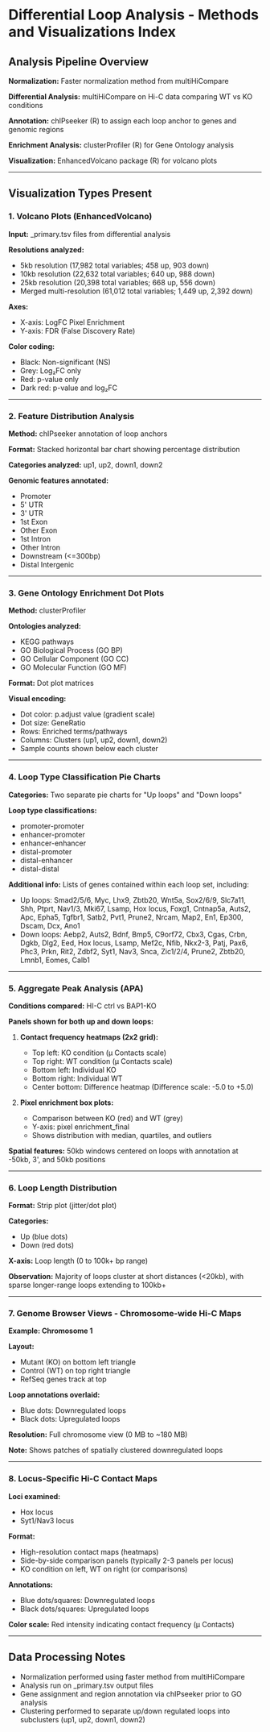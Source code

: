 # Differential Loop Analysis - Methods and Visualizations Index

## Analysis Pipeline Overview

**Normalization:** Faster normalization method from multiHiCompare

**Differential Analysis:** multiHiCompare on Hi-C data comparing WT vs KO conditions

**Annotation:** chIPseeker (R) to assign each loop anchor to genes and genomic regions

**Enrichment Analysis:** clusterProfiler (R) for Gene Ontology analysis

**Visualization:** EnhancedVolcano package (R) for volcano plots

---

## Visualization Types Present

### 1. Volcano Plots (EnhancedVolcano)
**Input:** _primary.tsv files from differential analysis

**Resolutions analyzed:**
- 5kb resolution (17,982 total variables; 458 up, 903 down)
- 10kb resolution (22,632 total variables; 640 up, 988 down)  
- 25kb resolution (20,398 total variables; 668 up, 556 down)
- Merged multi-resolution (61,012 total variables; 1,449 up, 2,392 down)

**Axes:**
- X-axis: LogFC Pixel Enrichment
- Y-axis: FDR (False Discovery Rate)

**Color coding:**
- Black: Non-significant (NS)
- Grey: Log₂FC only
- Red: p-value only
- Dark red: p-value and log₂FC

---

### 2. Feature Distribution Analysis

**Method:** chIPseeker annotation of loop anchors

**Format:** Stacked horizontal bar chart showing percentage distribution

**Categories analyzed:** up1, up2, down1, down2

**Genomic features annotated:**
- Promoter
- 5' UTR
- 3' UTR
- 1st Exon
- Other Exon
- 1st Intron
- Other Intron
- Downstream (<=300bp)
- Distal Intergenic

---

### 3. Gene Ontology Enrichment Dot Plots

**Method:** clusterProfiler

**Ontologies analyzed:**
- KEGG pathways
- GO Biological Process (GO BP)
- GO Cellular Component (GO CC)
- GO Molecular Function (GO MF)

**Format:** Dot plot matrices

**Visual encoding:**
- Dot color: p.adjust value (gradient scale)
- Dot size: GeneRatio
- Rows: Enriched terms/pathways
- Columns: Clusters (up1, up2, down1, down2)
- Sample counts shown below each cluster

---

### 4. Loop Type Classification Pie Charts

**Categories:** Two separate pie charts for "Up loops" and "Down loops"

**Loop type classifications:**
- promoter-promoter
- enhancer-promoter
- enhancer-enhancer
- distal-promoter
- distal-enhancer
- distal-distal

**Additional info:** Lists of genes contained within each loop set, including:
- Up loops: Smad2/5/6, Myc, Lhx9, Zbtb20, Wnt5a, Sox2/6/9, Slc7a11, Shh, Ptprt, Nav1/3, Mki67, Lsamp, Hox locus, Foxg1, Cntnap5a, Auts2, Apc, Epha5, Tgfbr1, Satb2, Pvt1, Prune2, Nrcam, Map2, En1, Ep300, Dscam, Dcx, Ano1
- Down loops: Aebp2, Auts2, Bdnf, Bmp5, C9orf72, Cbx3, Cgas, Crbn, Dgkb, Dlg2, Eed, Hox locus, Lsamp, Mef2c, Nfib, Nkx2-3, Patj, Pax6, Phc3, Prkn, Rit2, Zdbf2, Syt1, Nav3, Snca, Zic1/2/4, Prune2, Zbtb20, Lmnb1, Eomes, Calb1

---

### 5. Aggregate Peak Analysis (APA)

**Conditions compared:** HI-C ctrl vs BAP1-KO

**Panels shown for both up and down loops:**

1. **Contact frequency heatmaps (2x2 grid):**
   - Top left: KO condition (µ Contacts scale)
   - Top right: WT condition (µ Contacts scale)
   - Bottom left: Individual KO
   - Bottom right: Individual WT
   - Center bottom: Difference heatmap (Difference scale: -5.0 to +5.0)

2. **Pixel enrichment box plots:**
   - Comparison between KO (red) and WT (grey)
   - Y-axis: pixel enrichment_final
   - Shows distribution with median, quartiles, and outliers

**Spatial features:** 50kb windows centered on loops with annotation at -50kb, 3', and 50kb positions

---

### 6. Loop Length Distribution

**Format:** Strip plot (jitter/dot plot)

**Categories:** 
- Up (blue dots)
- Down (red dots)

**X-axis:** Loop length (0 to 100k+ bp range)

**Observation:** Majority of loops cluster at short distances (<20kb), with sparse longer-range loops extending to 100kb+

---

### 7. Genome Browser Views - Chromosome-wide Hi-C Maps

**Example: Chromosome 1**

**Layout:**
- Mutant (KO) on bottom left triangle
- Control (WT) on top right triangle
- RefSeq genes track at top

**Loop annotations overlaid:**
- Blue dots: Downregulated loops
- Black dots: Upregulated loops

**Resolution:** Full chromosome view (0 MB to ~180 MB)

**Note:** Shows patches of spatially clustered downregulated loops

---

### 8. Locus-Specific Hi-C Contact Maps

**Loci examined:**
- Hox locus
- Syt1/Nav3 locus

**Format:** 
- High-resolution contact maps (heatmaps)
- Side-by-side comparison panels (typically 2-3 panels per locus)
- KO condition on left, WT on right (or comparisons)

**Annotations:**
- Blue dots/squares: Downregulated loops
- Black dots/squares: Upregulated loops

**Color scale:** Red intensity indicating contact frequency (µ Contacts)

---

## Data Processing Notes

- Normalization performed using faster method from multiHiCompare
- Analysis run on _primary.tsv output files
- Gene assignment and region annotation via chIPseeker prior to GO analysis
- Clustering performed to separate up/down regulated loops into subclusters (up1, up2, down1, down2)